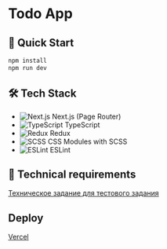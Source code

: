 # Todo App

## 🚀 Quick Start

```bash
npm install
npm run dev
```

## 🛠 Tech Stack

- ![Next.js](https://img.shields.io/badge/-Next.js-000000?style=flat-square&logo=next.js&logoColor=white) Next.js (Page Router)
- ![TypeScript](https://img.shields.io/badge/-TypeScript-3178C6?style=flat-square&logo=typescript&logoColor=white) TypeScript
- ![Redux](https://img.shields.io/badge/-Redux-764ABC?style=flat-square&logo=redux&logoColor=white) Redux
- ![SCSS](https://img.shields.io/badge/-SCSS-CC6699?style=flat-square&logo=sass&logoColor=white) CSS Modules with SCSS
- ![ESLint](https://img.shields.io/badge/-ESLint-4B32C3?style=flat-square&logo=eslint&logoColor=white) ESLint

## 📝 Technical requirements

[Техническое задание для тестового задания](https://docs.google.com/document/d/1H-tJQC-m8EwZMuUtPxJ0X4wdz78orxtOxmKBfSFiq2U/edit?tab=t.0)

## Deploy

[Vercel](https://todo-metalgo.vercel.app/)
